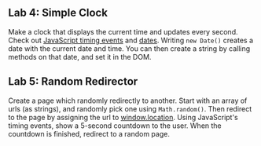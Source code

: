 

## Lab 4: Simple Clock

Make a clock that displays the current time and updates every second. Check out [JavaScript timing events](https://www.w3schools.com/js/js_timing.asp) and [dates](https://www.w3schools.com/jsref/jsref_obj_date.asp). Writing `new Date()` creates a date with the current date and time. You can then create a string by calling methods on that date, and set it in the DOM.

## Lab 5: Random Redirector

Create a page which randomly redirectly to another. Start with an array of urls (as strings), and randomly pick one using `Math.random()`. Then redirect to the page by assigning the url to [window.location](https://developer.mozilla.org/en-US/docs/Web/API/Window/location). Using JavaScript's timing events, show a 5-second countdown to the user. When the countdown is finished, redirect to a random page.

